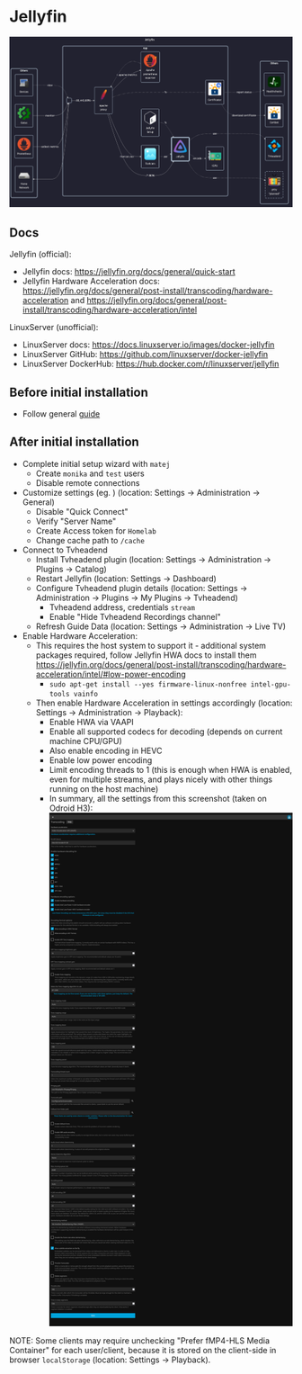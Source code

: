 # Jellyfin

![diagram](../../docs/diagrams/out/apps/jellyfin.png)

## Docs

Jellyfin (official):

- Jellyfin docs: <https://jellyfin.org/docs/general/quick-start>
- Jellyfin Hardware Acceleration docs: <https://jellyfin.org/docs/general/post-install/transcoding/hardware-acceleration> and <https://jellyfin.org/docs/general/post-install/transcoding/hardware-acceleration/intel>

LinuxServer (unofficial):

- LinuxServer docs: <https://docs.linuxserver.io/images/docker-jellyfin>
- LinuxServer GitHub: <https://github.com/linuxserver/docker-jellyfin>
- LinuxServer DockerHub: <https://hub.docker.com/r/linuxserver/jellyfin>

## Before initial installation

- Follow general [guide](../../docs/Checklist%20for%20new%20docker-apps.md)

## After initial installation

- Complete initial setup wizard with `matej`
    - Create `monika` and `test` users
    - Disable remote connections
- Customize settings (eg. ) (location: Settings -> Administration -> General)
    - Disable "Quick Connect"
    - Verify "Server Name"
    - Create Access token for `Homelab`
    - Change cache path to `/cache`
- Connect to Tvheadend
    - Install Tvheadend plugin (location: Settings -> Administration -> Plugins -> Catalog)
    - Restart Jellyfin (location: Settings -> Dashboard)
    - Configure Tvheadend plugin details (location: Settings -> Administration -> Plugins -> My Plugins -> Tvheadend)
        - Tvheadend address, credentials `stream`
        - Enable "Hide Tvheadend Recordings channel"
    - Refresh Guide Data (location: Settings -> Administration -> Live TV)
- Enable Hardware Acceleration:
    - This requires the host system to support it - additional system packages required, follow Jellyfin HWA docs to install them <https://jellyfin.org/docs/general/post-install/transcoding/hardware-acceleration/intel/#low-power-encoding>
        - `sudo apt-get install --yes firmware-linux-nonfree intel-gpu-tools vainfo`
    - Then enable Hardware Acceleration in settings accordingly (location: Settings -> Administration -> Playback):
        - Enable HWA via VAAPI
        - Enable all supported codecs for decoding (depends on current machine CPU/GPU)
        - Also enable encoding in HEVC
        - Enable low power encoding
        - Limit encoding threads to 1 (this is enough when HWA is enabled, even for multiple streams, and plays nicely with other things running on the host machine)
        - In summary, all the settings from this screenshot (taken on Odroid H3): ![Playback settings](./Playback%20settings.png)

NOTE: Some clients may require unchecking "Prefer fMP4-HLS Media Container" for each user/client,
because it is stored on the client-side in browser `localStorage` (location: Settings -> Playback).
